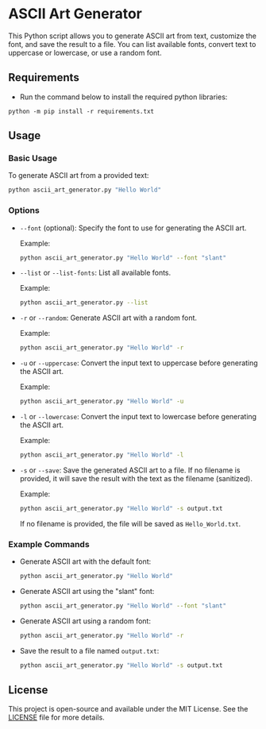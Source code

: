 # ASCII Art Generator

This Python script allows you to generate ASCII art from text, customize the font, and save the result to a file. You can list available fonts, convert text to uppercase or lowercase, or use a random font.

## Requirements

- Run the command below to install the required python libraries:

```
python -m pip install -r requirements.txt
```

## Usage

### Basic Usage
To generate ASCII art from a provided text:

```bash
python ascii_art_generator.py "Hello World"
```

### Options

- `--font` (optional): Specify the font to use for generating the ASCII art.
  
  Example:
  ```bash
  python ascii_art_generator.py "Hello World" --font "slant"
  ```

- `--list` or `--list-fonts`: List all available fonts.

  Example:
  ```bash
  python ascii_art_generator.py --list
  ```

- `-r` or `--random`: Generate ASCII art with a random font.

  Example:
  ```bash
  python ascii_art_generator.py "Hello World" -r
  ```

- `-u` or `--uppercase`: Convert the input text to uppercase before generating the ASCII art.

  Example:
  ```bash
  python ascii_art_generator.py "Hello World" -u
  ```

- `-l` or `--lowercase`: Convert the input text to lowercase before generating the ASCII art.

  Example:
  ```bash
  python ascii_art_generator.py "Hello World" -l
  ```

- `-s` or `--save`: Save the generated ASCII art to a file. If no filename is provided, it will save the result with the text as the filename (sanitized).

  Example:
  ```bash
  python ascii_art_generator.py "Hello World" -s output.txt
  ```

  If no filename is provided, the file will be saved as `Hello_World.txt`.

### Example Commands

- Generate ASCII art with the default font:
  ```bash
  python ascii_art_generator.py "Hello World"
  ```

- Generate ASCII art using the "slant" font:
  ```bash
  python ascii_art_generator.py "Hello World" --font "slant"
  ```

- Generate ASCII art using a random font:
  ```bash
  python ascii_art_generator.py "Hello World" -r
  ```

- Save the result to a file named `output.txt`:
  ```bash
  python ascii_art_generator.py "Hello World" -s output.txt
  ```

## License

This project is open-source and available under the MIT License. See the [LICENSE](LICENSE) file for more details.
